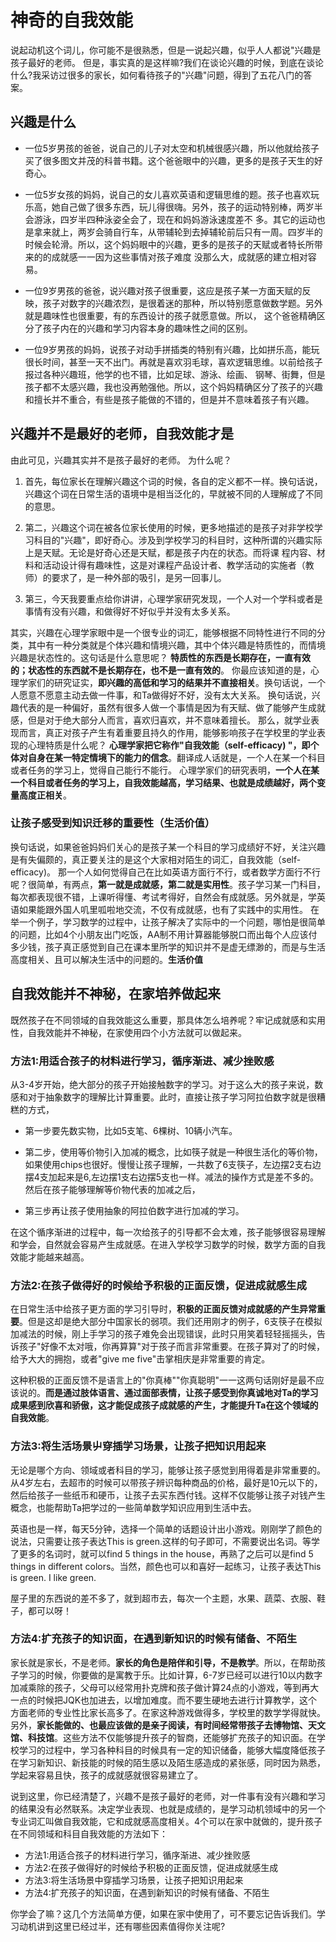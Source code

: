 # 神奇的自我效能

说起动机这个词儿，你可能不是很熟悉，但是一说起兴趣，似乎人人都说"兴趣是孩子最好的老师。 但是，事实真的是这样嘛?我们在谈论兴趣的时候，到底在谈论什么?我采访过很多的家长，如何看待孩子的"兴趣"问题，得到了五花八门的答案。

## 兴趣是什么

- 一位5岁男孩的爸爸，说自己的儿子对太空和机械很感兴趣，所以他就给孩子买了很多图文并茂的科普书籍。这个爸爸眼中的兴趣，更多的是孩子天生的好奇心。

- 一位5岁女孩的妈妈，说自己的女儿喜欢英语和逻辑思维的题。孩子也喜欢玩乐高，她自己做了很多东西，玩儿得很嗨。另外，孩子的运动特别棒，两岁半会游泳，四岁半四种泳姿全会了，现在和妈妈游泳速度差不 多。其它的运动也是拿来就上，两岁会骑自行车，从带辅轮到去掉辅轮前后只有一周。四岁半的时候会轮滑。所以，这个妈妈眼中的兴趣，更多的是孩子的天赋或者特长所带来的的成就感一一因为这些事情对孩子难度 没那么大，成就感的建立相对容易。

- 一位9岁男孩的爸爸，说兴趣对孩子很重要，这应是孩子某一方面天赋的反映，孩子对数字的兴趣浓烈，是很着迷的那种，所以特别愿意做数学题。另外就是趣味性也很重要，有的东西设计的孩子就愿意做。所以， 这个爸爸精确区分了孩子内在的兴趣和学习内容本身的趣味性之间的区别。

- 一位9岁男孩的妈妈，说孩子对动手拼插类的特别有兴趣，比如拼乐高，能玩很长时间，甚至一天不出门。再就是喜欢羽毛球，喜欢逻辑思维。以前给孩子报过各种兴趣班，他学的也不错，比如足球、游泳、绘画、 钢琴、街舞，但是孩子都不太感兴趣，我也没再勉强他。所以，这个妈妈精确区分了孩子的兴趣和擅长并不重合，有些是孩子能做的不错的，但是并不意味着孩子有兴趣。

## 兴趣并不是最好的老师，自我效能才是

由此可见，兴趣其实并不是孩子最好的老师。 为什么呢？

1. 首先，每位家长在理解兴趣这个词的时候，各自的定义都不一样。换句话说，兴趣这个词在日常生活的语境中是相当泛化的，早就被不同的人理解成了不同的意思。

2. 第二，兴趣这个词在被各位家长使用的时候，更多地描述的是孩子对非学校学习科目的"兴趣"，即好奇心。涉及到学校学习的科目时，这种所谓的兴趣实际上是天赋。无论是好奇心还是天赋，都是孩子内在的状态。而将课 程内容、材料和活动设计得有趣味性，这是对课程产品设计者、教学活动的实施者（教师）的要求了，是一种外部的吸引，是另一回事儿。

3. 第三，今天我要重点给你讲讲，心理学家研究发现，一个人对一个学科或者是事情有没有兴趣，和做得好不好似乎并没有太多关系。

其实，兴趣在心理学家眼中是一个很专业的词汇，能够根据不同特性进行不同的分类，其中有一种分类就是个体兴趣和情境兴趣，其中个体兴趣是特质性的，而情境兴趣是状态性的。这句话是什么意思呢？ **特质性的东西是长期存在，一直有效的；状态性的东西就不是长期存在，也不是一直有效的**。 你最应该知道的是，心理学家们的研究证实，**即兴趣的高低和学习的结果并不直接相关**。换句话说，一个人愿意不愿意主动去做一件事，和Ta做得好不好，没有太大关系。 换句话说，兴趣代表的是一种偏好，虽然有很多人做一个事情是因为有天赋、做了能够产生成就感，但是对于绝大部分人而言，喜欢归喜欢，并不意味着擅长。 那么，就学业表现而言，真正对孩子产生有着重要且持久的作用，能够影响孩子在学校里的学业表现的心理特质是什么呢？ **心理学家把它称作"自我效能（self-efficacy) "，即个体对自身在某一特定情境下的能力的信念**。翻译成人话就是，一个人在某一个科目或者任务的学习上，觉得自己能行不能行。 心理学家们的研究表明，**一个人在某一个科目或者任务的学习上，自我效能越高，学习结果、也就是成绩越好，两个变量高度正相关**。

### 让孩子感受到知识迁移的重要性（生活价值）

换句话说，如果爸爸妈妈们关心的是孩子某一个科目的学习成绩好不好，关注兴趣是有失偏颇的，真正要关注的是这个大家相对陌生的词汇，自我效能（self-efficacy)。 那一个人如何觉得自己在比如英语方面行不行，或者数学方面行不行呢？很简单，有两点，**第一就是成就感，第二就是实用性**。孩子学习某一门科目，每次都表现很不错，上课听得懂、考试考得好，自然会有成就感。另外就是，学英语如果能跟外国人叽里呱啦地交流，不仅有成就感，也有了实践中的实用性。 在举一个例子，学习数学的过程中，让孩子解决了实际中的一个问题，哪怕是很简单的问题，比如4个小朋友出门吃饭，AA制不用计算器能够脱口而出每个人应该付多少钱，孩子真正感觉到自己在课本里所学的知识并不是虚无缥渺的，而是与生活高度相关、且可以解决生活中的问题的。**生活价值**

## 自我效能并不神秘，在家培养做起来

既然孩子在不同领域的自我效能这么重要，那具体怎么培养呢？牢记成就感和实用性，自我效能并不神秘，在家使用四个小方法就可以做起来。

### 方法1:用适合孩子的材料进行学习，循序渐进、减少挫败感

从3-4岁开始，绝大部分的孩子开始接触数字的学习。对于这么大的孩子来说，数感和对于抽象数字的理解比计算重要。此时，直接让孩子学习阿拉伯数字就是很糟糕的方式，

- 第一步要先数实物，比如5支笔、6棵树、10辆小汽车。

- 第二步，使用等价物引入加减的概念，比如筷子就是一种很生活化的等价物，如果使用chips也很好。慢慢让孩子理解，一共数了6支筷子，左边摆2支右边摆4支加起来是6,左边摆1支右边摆5支也一样。减法的操作方式是差不多的。然后在孩子能够理解等价物代表的加减之后，

- 第三步再让孩子使用抽象的阿拉伯数字进行加减的学习。

在这个循序渐进的过程中，每一次给孩子的引导都不会太难，孩子能够很容易理解和学会，自然就会容易产生成就感。在进入学校学习数学的时候，数学方面的自我效能才能越来越高。

### 方法2:在孩子做得好的时候给予积极的正面反馈，促进成就感生成

在日常生活中给孩子更方面的学习引导时，**积极的正面反馈对成就感的产生异常重要**。但是这却是绝大部分中国家长的弱项。我们还用刚才的例子，6支筷子在模拟加减法的时候，刚上手学习的孩子难免会出现错误，此时只用笑着轻轻摇摇头，告诉孩子"好像不太对哦，你再算算"对于孩子而言非常重要。在孩子算对了的时候，给予大大的拥抱，或者"give me five"击掌相庆是非常重要的肯定。

这种积极的正面反馈不是语言上的"你真棒""你真聪明"一一这两句话刚好是最不应该说的。**而是通过肢体语言、通过面部表情，让孩子感受到你真诚地对Ta的学习成果感到欣喜和骄傲，这才能促成孩子成就感的产生，才能提升Ta在这个领域的自我效能**。

### 方法3:将生活场景屮穿插学习场景，让孩子把知识用起来

无论是哪个方向、领域或者科目的学习，能够让孩子感觉到用得着是非常重要的。从4岁左右，去超市的时候可以带孩子辨识每种商品的价格，最好是10元以下的，然后给孩子一些纸币和硬币，让孩子去买东西付钱。这样不仅能够让孩子对钱产生概念，也能帮助Ta把学过的一些简单数学知识应用到生活中去。

英语也是一样，每天5分钟，选择一个简单的话题设计出小游戏。刚刚学了颜色的说法，只需要让孩子表达This is green.这样的句子即可，不需要说出名词。等学了更多的名词时，就可以find 5 things in the house，再熟了之后可以是find 5 things in different colors。当然，颜色也可以和喜好一起练习，让孩子表达This is green. I like green.

屋子里的东西说的差不多了，就到超市去，每次一个主题，水果、蔬菜、衣服、鞋子，都可以呀！

### 方法4:扩充孩子的知识面，在遇到新知识的时候有储备、不陌生

家长就是家长，不是老师。**家长的角色是陪伴和引导，不是教学**。所以，在帮助孩子学习的时候，你要做的是寓教于乐。比如计算，6-7岁已经可以进行10以内数字加减乘除的孩子，父母可以经常用扑克牌和孩子做计算24点的小游戏，等到再大一点的时候把JQK也加进去，以增加难度。而不要生硬地去进行计算教学，这个方面老师的专业性比家长高多了。在家这种游戏做得多，学校里的数学学得就快。 另外，**家长能做的、也最应该做的是亲子阅读，有时间经常带孩子去博物馆、天文馆、科技馆**。这些方法不仅能够提升孩子的智商，还能够扩充孩子的知识面。在学校学习的过程中，学习各种科目的时候具有一定的知识储备，能够大幅度降低孩子在学习新知识、新技能的时候的陌生感以及陌生感造成的紧张感，同时因为熟悉，学起来容易且快，孩子的成就感就很容易建立了。

说到这里，你已经清楚了，兴趣不是孩子最好的老师，对一件事有没有兴趣和学习的结果没有必然联系。决定学业表现、也就是成绩的，是学习动机领域中的另一个专业词汇叫做自我效能，它和成就感高度相关。4个可以在家中就做的，提升孩子在不同领域和科目自我效能的方法如下：

- 方法1:用适合孩子的材料进行学习，循序渐进、减少挫败感
- 方法2:在孩子做得好的时候给予积极的正面反馈，促进成就感生成
- 方法3:将生活场景中穿插学习场景，让孩子把知识用起来
- 方法4:扩充孩子的知识面，在遇到新知识的时候有储备、不陌生

你学会了嘛？这几个方法简单方便，如果在家中使用了，可不要忘记告诉我们。学习动机讲到这里已经过半，还有哪些因素值得你关注呢?
